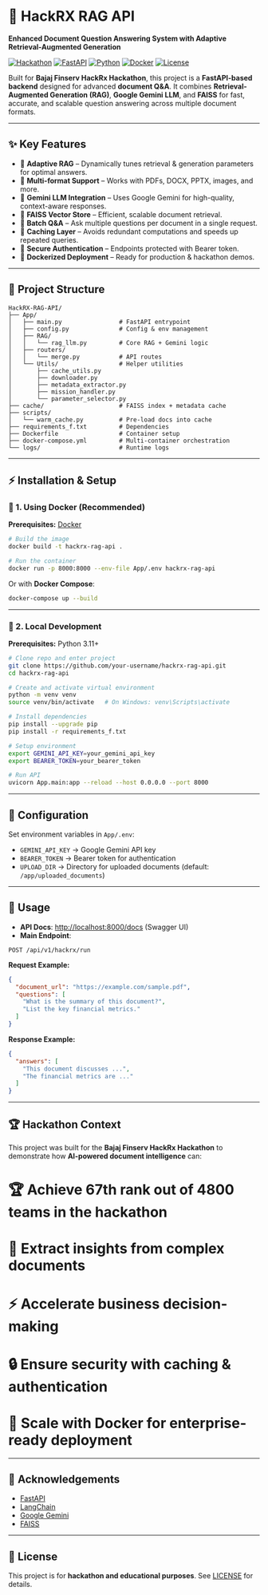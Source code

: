 # 🚀 HackRX RAG API  
**Enhanced Document Question Answering System with Adaptive Retrieval-Augmented Generation**  

[![Hackathon](https://img.shields.io/badge/Bajaj%20Finserv-HackRx-blue)]()
[![FastAPI](https://img.shields.io/badge/FastAPI-0.110+-green?logo=fastapi)]()
[![Python](https://img.shields.io/badge/Python-3.11+-blue?logo=python)]()
[![Docker](https://img.shields.io/badge/Docker-Ready-blue?logo=docker)]()
[![License](https://img.shields.io/badge/License-MIT-yellow.svg)]()

Built for **Bajaj Finserv HackRx Hackathon**, this project is a **FastAPI-based backend** designed for advanced **document Q&A**. It combines **Retrieval-Augmented Generation (RAG)**, **Google Gemini LLM**, and **FAISS** for fast, accurate, and scalable question answering across multiple document formats.  

---

## ✨ Key Features  

- 🔹 **Adaptive RAG** – Dynamically tunes retrieval & generation parameters for optimal answers.  
- 🔹 **Multi-format Support** – Works with PDFs, DOCX, PPTX, images, and more.  
- 🔹 **Gemini LLM Integration** – Uses Google Gemini for high-quality, context-aware responses.  
- 🔹 **FAISS Vector Store** – Efficient, scalable document retrieval.  
- 🔹 **Batch Q&A** – Ask multiple questions per document in a single request.  
- 🔹 **Caching Layer** – Avoids redundant computations and speeds up repeated queries.  
- 🔹 **Secure Authentication** – Endpoints protected with Bearer token.  
- 🔹 **Dockerized Deployment** – Ready for production & hackathon demos.  

---

## 📂 Project Structure  

```
HackRX-RAG-API/
├── App/
│   ├── main.py                # FastAPI entrypoint
│   ├── config.py              # Config & env management
│   ├── RAG/
│   │   └── rag_llm.py         # Core RAG + Gemini logic
│   ├── routers/
│   │   └── merge.py           # API routes
│   └── Utils/                 # Helper utilities
│       ├── cache_utils.py
│       ├── downloader.py
│       ├── metadata_extractor.py
│       ├── mission_handler.py
│       └── parameter_selector.py
├── cache/                     # FAISS index + metadata cache
├── scripts/
│   └── warm_cache.py          # Pre-load docs into cache
├── requirements_f.txt         # Dependencies
├── Dockerfile                 # Container setup
├── docker-compose.yml         # Multi-container orchestration
└── logs/                      # Runtime logs
```

---

## ⚡ Installation & Setup  

### 🔧 1. Using Docker (Recommended)  

**Prerequisites:** [Docker](https://www.docker.com/get-started)  

```bash
# Build the image
docker build -t hackrx-rag-api .

# Run the container
docker run -p 8000:8000 --env-file App/.env hackrx-rag-api
```

Or with **Docker Compose**:  

```bash
docker-compose up --build
```

---

### 🔧 2. Local Development  

**Prerequisites:** Python 3.11+  

```bash
# Clone repo and enter project
git clone https://github.com/your-username/hackrx-rag-api.git
cd hackrx-rag-api

# Create and activate virtual environment
python -m venv venv
source venv/bin/activate   # On Windows: venv\Scripts\activate

# Install dependencies
pip install --upgrade pip
pip install -r requirements_f.txt

# Setup environment
export GEMINI_API_KEY=your_gemini_api_key
export BEARER_TOKEN=your_bearer_token

# Run API
uvicorn App.main:app --reload --host 0.0.0.0 --port 8000
```

---

## 🔑 Configuration  

Set environment variables in `App/.env`:  

- `GEMINI_API_KEY` → Google Gemini API key  
- `BEARER_TOKEN` → Bearer token for authentication  
- `UPLOAD_DIR` → Directory for uploaded documents (default: `/app/uploaded_documents`)  

---

## 📌 Usage  

- **API Docs**: [http://localhost:8000/docs](http://localhost:8000/docs) (Swagger UI)  
- **Main Endpoint**:  

```
POST /api/v1/hackrx/run
```

**Request Example:**  

```json
{
  "document_url": "https://example.com/sample.pdf",
  "questions": [
    "What is the summary of this document?",
    "List the key financial metrics."
  ]
}
```

**Response Example:**  

```json
{
  "answers": [
    "This document discusses ...",
    "The financial metrics are ..."
  ]
}
```

---

## 🏆 Hackathon Context  

This project was built for the **Bajaj Finserv HackRx Hackathon** to demonstrate how **AI-powered document intelligence** can:

# 🏆 Achieve **67th** rank out of 4800 teams in the hackathon
# 📑 Extract insights from complex documents
# ⚡ Accelerate business decision-making
# 🔒 Ensure security with caching & authentication
# 🚀 Scale with Docker for enterprise-ready deployment

---

## 🙌 Acknowledgements  

- [FastAPI](https://fastapi.tiangolo.com/)  
- [LangChain](https://www.langchain.com/)  
- [Google Gemini](https://deepmind.google/technologies/gemini/)  
- [FAISS](https://faiss.ai/)  

---

## 📜 License  

This project is for **hackathon and educational purposes**. See [LICENSE](LICENSE) for details.  
